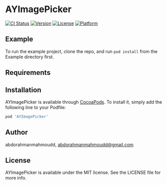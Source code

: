 # AYImagePicker

[![CI Status](http://img.shields.io/travis/abdorahmanmahmoudd/AYImagePicker.svg?style=flat)](https://travis-ci.org/abdorahmanmahmoudd/AYImagePicker)
[![Version](https://img.shields.io/cocoapods/v/AYImagePicker.svg?style=flat)](http://cocoapods.org/pods/AYImagePicker)
[![License](https://img.shields.io/cocoapods/l/AYImagePicker.svg?style=flat)](http://cocoapods.org/pods/AYImagePicker)
[![Platform](https://img.shields.io/cocoapods/p/AYImagePicker.svg?style=flat)](http://cocoapods.org/pods/AYImagePicker)

## Example

To run the example project, clone the repo, and run `pod install` from the Example directory first.

## Requirements

## Installation

AYImagePicker is available through [CocoaPods](http://cocoapods.org). To install
it, simply add the following line to your Podfile:

```ruby
pod 'AYImagePicker'
```

## Author

abdorahmanmahmoudd, abdorahmanmahmoudd@gmail.com

## License

AYImagePicker is available under the MIT license. See the LICENSE file for more info.
